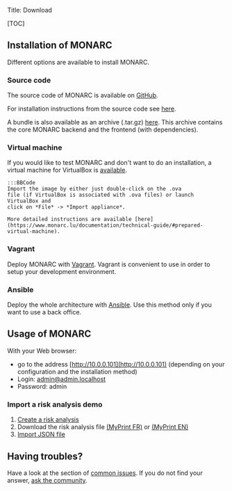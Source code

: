 Title: Download

[TOC]

## Installation of MONARC

Different options are available to install MONARC.

### Source code

The source code of MONARC is available on
[GitHub](https://github.com/monarc-project/MonarcAppFO).

For installation instructions from the source code see
[here](https://github.com/monarc-project/MonarcAppFO/tree/master/INSTALL).

A bundle is also available as an archive (.tar.gz)
[here](https://github.com/monarc-project/MonarcAppFO/releases/latest). This
archive contains the core MONARC backend and the frontend (with dependencies).


### Virtual machine

If you would like to test MONARC and don't want to do an installation,
a virtual machine for VirtualBox is [available](https://vm.monarc.lu).

    :::BBCode
    Import the image by either just double-click on the .ova
    file (if VirtualBox is associated with .ova files) or launch VirtualBox and
    click on *File* -> *Import appliance*.

    More detailed instructions are available [here](https://www.monarc.lu/documentation/technical-guide/#prepared-virtual-machine).


### Vagrant

Deploy MONARC with [Vagrant](https://github.com/monarc-project/MonarcAppFO/tree/master/vagrant).
Vagrant is convenient to use in order to setup your development environment.

### Ansible

Deploy the whole architecture with [Ansible](https://github.com/monarc-project/ansible-ubuntu).
Use this method only if you want to use a back office.


## Usage of MONARC

With your Web browser:

* go to the address [http://10.0.0.101](http://10.0.0.101) (depending on your
  configuration and the installation method)
* Login: admin@admin.localhost
* Password: admin


### Import a risk analysis demo

1. [Create a risk analysis](/documentation/user-guide/#creating-a-risk-analysis)
2. Download the risk analysis file <a href="/assets/files/monarc-training/fr/MyPrintFR.json" download>(MyPrint FR)</a> or <a href="/assets/files/monarc-training/en/MyPrintEN.json" download>(MyPrint EN)</a>
3. [Import JSON file](/documentation/user-guide/#contextual-menu-of-asset)



## Having troubles?

Have a look at the section of [common issues](/documentation/common-issues).
If you do not find your answer, [ask the community](/community/contribution-guidelines).
